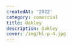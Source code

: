 ```yaml
---
createdAt: '2022'
category: comercial
title: Oakley
description: Oakley
cover: /img/hl-p-4.jpg
---
```

